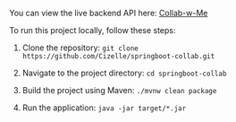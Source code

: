 You can view the live backend API here:
[Collab-w-Me](https://collab-w-me.onrender.com/)

To run this project locally, follow these steps:

1.  Clone the repository:
    `git clone https://github.com/Cizelle/springboot-collab.git`

2.  Navigate to the project directory:
    `cd springboot-collab`

3.  Build the project using Maven:
    `./mvnw clean package`

4.  Run the application:
    `java -jar target/*.jar`
